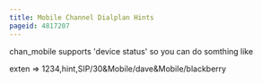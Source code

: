 ```yaml
---
title: Mobile Channel Dialplan Hints
pageid: 4817207
---
```


chan\_mobile supports 'device status' so you can do somthing like 



exten => 1234,hint,SIP/30&Mobile/dave&Mobile/blackberry
